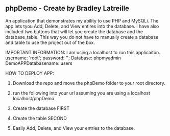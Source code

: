 phpDemo - Create by Bradley Latreille 
-------------------------------------
An application that demonstrates my ability to use PHP and MySQLi. The app lets tyou Add, Delete, and View entires into the database. I have also included two buttons that will let you create the database and the database_table. This way you do not have to manually create a database and table to use the project out of the box. 

IMPORTANT INFORMATION:
I am using a localhost to run this applicaiton. 
username: 'root'; 
password: ''; 
Database: phpmyadmin 
DemoAPPDatabasename: users

HOW TO DEPLOY APP: 
1. Download the repo and move the phpDemo folder to your root directory. 

2. run the following into your url assuming you are using a localhost 
localhost/phpDemo 

3. Create the database FIRST 

4. Create the table SECOND 

5. Easily Add, Delete, and View your entries to the database. 
